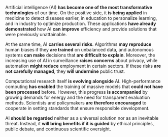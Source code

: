 Artificial intelligence (AI) **has become one of the most transformative technologies** of our time. On the positive side, it **is being applied** in medicine to detect diseases earlier, in education to personalize learning, and in industry to optimize production. These applications **have already demonstrated** how AI **can improve** efficiency and provide solutions that were previously unattainable.

At the same time, AI **carries several risks**. Algorithms **may reproduce** human biases if they **are trained** on unbalanced data, and autonomous systems **can make** decisions that **are difficult to explain**. Moreover, the increasing use of AI in surveillance **raises concerns** about privacy, while automation **might reduce** employment in certain sectors. If these risks **are not carefully managed**, they **will undermine** public trust.

Computational research itself **is evolving alongside** AI. High-performance computing **has enabled** the training of massive models that **could not have been processed** before. However, this progress **is accompanied** by growing demands for energy and the need for transparent evaluation methods. Scientists and policymakers **are therefore encouraged** to cooperate in setting standards that ensure responsible development.

AI **should be regarded** neither as a universal solution nor as an inevitable threat. Instead, it **will bring benefits if it is guided** by ethical principles, public debate, and continuous scientific oversight.